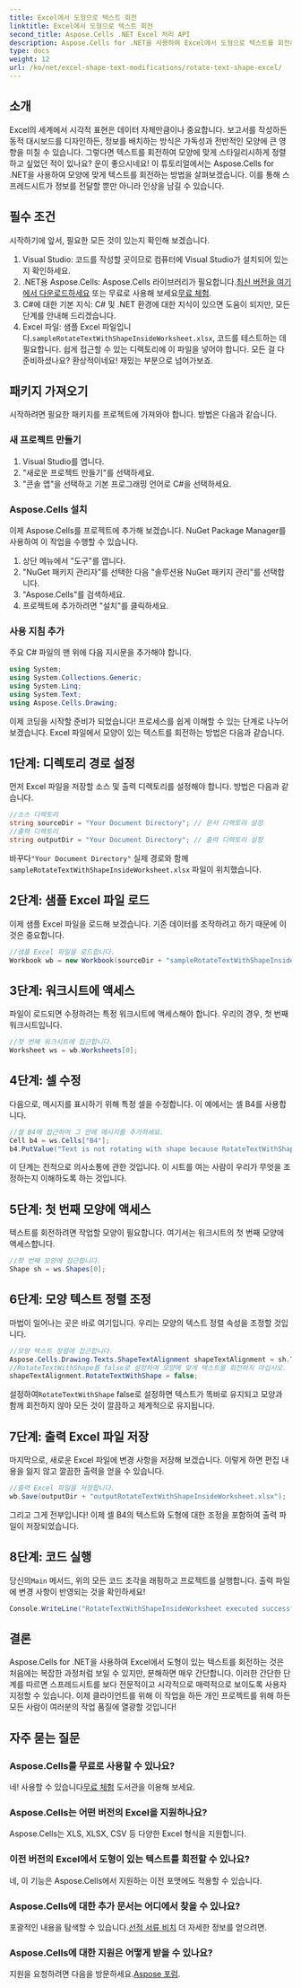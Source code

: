 ```yaml
---
title: Excel에서 도형으로 텍스트 회전
linktitle: Excel에서 도형으로 텍스트 회전
second_title: Aspose.Cells .NET Excel 처리 API
description: Aspose.Cells for .NET을 사용하여 Excel에서 도형으로 텍스트를 회전하는 방법을 알아보세요. 완벽한 Excel 프레젠테이션을 위한 이 단계별 가이드를 따르세요.
type: docs
weight: 12
url: /ko/net/excel-shape-text-modifications/rotate-text-shape-excel/
---
```

## 소개
Excel의 세계에서 시각적 표현은 데이터 자체만큼이나 중요합니다. 보고서를 작성하든 동적 대시보드를 디자인하든, 정보를 배치하는 방식은 가독성과 전반적인 모양에 큰 영향을 미칠 수 있습니다. 그렇다면 텍스트를 회전하여 모양에 맞게 스타일리시하게 정렬하고 싶었던 적이 있나요? 운이 좋으시네요! 이 튜토리얼에서는 Aspose.Cells for .NET을 사용하여 모양에 맞게 텍스트를 회전하는 방법을 살펴보겠습니다. 이를 통해 스프레드시트가 정보를 전달할 뿐만 아니라 인상을 남길 수 있습니다.
## 필수 조건
시작하기에 앞서, 필요한 모든 것이 있는지 확인해 보겠습니다.
1. Visual Studio: 코드를 작성할 곳이므로 컴퓨터에 Visual Studio가 설치되어 있는지 확인하세요.
2.  .NET용 Aspose.Cells: Aspose.Cells 라이브러리가 필요합니다.[최신 버전을 여기에서 다운로드하세요](https://releases.aspose.com/cells/net/) 또는 무료로 사용해 보세요[무료 체험](https://releases.aspose.com/).
3. C#에 대한 기본 지식: C# 및 .NET 환경에 대한 지식이 있으면 도움이 되지만, 모든 단계를 안내해 드리겠습니다.
4.  Excel 파일: 샘플 Excel 파일입니다.`sampleRotateTextWithShapeInsideWorksheet.xlsx`, 코드를 테스트하는 데 필요합니다. 쉽게 접근할 수 있는 디렉토리에 이 파일을 넣어야 합니다.
모든 걸 다 준비하셨나요? 환상적이네요! 재밌는 부분으로 넘어가보죠.
## 패키지 가져오기
시작하려면 필요한 패키지를 프로젝트에 가져와야 합니다. 방법은 다음과 같습니다.
### 새 프로젝트 만들기
1. Visual Studio를 엽니다.
2. "새로운 프로젝트 만들기"를 선택하세요.
3. "콘솔 앱"을 선택하고 기본 프로그래밍 언어로 C#을 선택하세요.
### Aspose.Cells 설치
이제 Aspose.Cells를 프로젝트에 추가해 보겠습니다. NuGet Package Manager를 사용하여 이 작업을 수행할 수 있습니다.
1. 상단 메뉴에서 "도구"를 엽니다.
2. "NuGet 패키지 관리자"를 선택한 다음 "솔루션용 NuGet 패키지 관리"를 선택합니다.
3. "Aspose.Cells"를 검색하세요.
4. 프로젝트에 추가하려면 "설치"를 클릭하세요.
### 사용 지침 추가
주요 C# 파일의 맨 위에 다음 지시문을 추가해야 합니다.
```csharp
using System;
using System.Collections.Generic;
using System.Linq;
using System.Text;
using Aspose.Cells.Drawing;
```
이제 코딩을 시작할 준비가 되었습니다!
프로세스를 쉽게 이해할 수 있는 단계로 나누어 보겠습니다. Excel 파일에서 모양이 있는 텍스트를 회전하는 방법은 다음과 같습니다.
## 1단계: 디렉토리 경로 설정
먼저 Excel 파일을 저장할 소스 및 출력 디렉토리를 설정해야 합니다. 방법은 다음과 같습니다.
```csharp
//소스 디렉토리
string sourceDir = "Your Document Directory"; // 문서 디렉토리 설정
//출력 디렉토리
string outputDir = "Your Document Directory"; // 출력 디렉토리 설정
```
 바꾸다`"Your Document Directory"` 실제 경로와 함께`sampleRotateTextWithShapeInsideWorksheet.xlsx` 파일이 위치했습니다.
## 2단계: 샘플 Excel 파일 로드
이제 샘플 Excel 파일을 로드해 보겠습니다. 기존 데이터를 조작하려고 하기 때문에 이것은 중요합니다.
```csharp
//샘플 Excel 파일을 로드합니다.
Workbook wb = new Workbook(sourceDir + "sampleRotateTextWithShapeInsideWorksheet.xlsx");
```
## 3단계: 워크시트에 액세스
파일이 로드되면 수정하려는 특정 워크시트에 액세스해야 합니다. 우리의 경우, 첫 번째 워크시트입니다.
```csharp
//첫 번째 워크시트에 접근합니다.
Worksheet ws = wb.Worksheets[0];
```
## 4단계: 셀 수정
다음으로, 메시지를 표시하기 위해 특정 셀을 수정합니다. 이 예에서는 셀 B4를 사용합니다.
```csharp
//셀 B4에 접근하여 그 안에 메시지를 추가하세요.
Cell b4 = ws.Cells["B4"];
b4.PutValue("Text is not rotating with shape because RotateTextWithShape is false.");
```
이 단계는 전적으로 의사소통에 관한 것입니다. 이 시트를 여는 사람이 우리가 무엇을 조정하는지 이해하도록 하는 것입니다.
## 5단계: 첫 번째 모양에 액세스
텍스트를 회전하려면 작업할 모양이 필요합니다. 여기서는 워크시트의 첫 번째 모양에 액세스합니다.
```csharp
//첫 번째 모양에 접근합니다.
Shape sh = ws.Shapes[0];
```
## 6단계: 모양 텍스트 정렬 조정
마법이 일어나는 곳은 바로 여기입니다. 우리는 모양의 텍스트 정렬 속성을 조정할 것입니다.
```csharp
//모양 텍스트 정렬에 접근합니다.
Aspose.Cells.Drawing.Texts.ShapeTextAlignment shapeTextAlignment = sh.TextBody.TextAlignment;
//RotateTextWithShape를 false로 설정하여 모양에 맞게 텍스트를 회전하지 마십시오.
shapeTextAlignment.RotateTextWithShape = false;
```
 설정하여`RotateTextWithShape` false로 설정하면 텍스트가 똑바로 유지되고 모양과 함께 회전하지 않아 모든 것이 깔끔하고 체계적으로 유지됩니다.
## 7단계: 출력 Excel 파일 저장
마지막으로, 새로운 Excel 파일에 변경 사항을 저장해 보겠습니다. 이렇게 하면 편집 내용을 잃지 않고 깔끔한 출력을 얻을 수 있습니다.
```csharp
//출력 Excel 파일을 저장합니다.
wb.Save(outputDir + "outputRotateTextWithShapeInsideWorksheet.xlsx");
```
그리고 그게 전부입니다! 이제 셀 B4의 텍스트와 도형에 대한 조정을 포함하여 출력 파일이 저장되었습니다.
## 8단계: 코드 실행
 당신의`Main` 메서드, 위의 모든 코드 조각을 래핑하고 프로젝트를 실행합니다. 출력 파일에 변경 사항이 반영되는 것을 확인하세요!
```csharp
Console.WriteLine("RotateTextWithShapeInsideWorksheet executed successfully.");
```
## 결론
Aspose.Cells for .NET을 사용하여 Excel에서 도형이 있는 텍스트를 회전하는 것은 처음에는 복잡한 과정처럼 보일 수 있지만, 분해하면 매우 간단합니다. 이러한 간단한 단계를 따르면 스프레드시트를 보다 전문적이고 시각적으로 매력적으로 보이도록 사용자 지정할 수 있습니다. 이제 클라이언트를 위해 이 작업을 하든 개인 프로젝트를 위해 하든 모든 사람이 여러분의 작업 품질에 열광할 것입니다!
## 자주 묻는 질문
### Aspose.Cells를 무료로 사용할 수 있나요?
 네! 사용할 수 있습니다[무료 체험](https://releases.aspose.com/) 도서관을 이용해 보세요.
### Aspose.Cells는 어떤 버전의 Excel을 지원하나요?
Aspose.Cells는 XLS, XLSX, CSV 등 다양한 Excel 형식을 지원합니다.
### 이전 버전의 Excel에서 도형이 있는 텍스트를 회전할 수 있나요?
네, 이 기능은 Aspose.Cells에서 지원하는 이전 포맷에도 적용할 수 있습니다.
### Aspose.Cells에 대한 추가 문서는 어디에서 찾을 수 있나요?
 포괄적인 내용을 탐색할 수 있습니다.[선적 서류 비치](https://reference.aspose.com/cells/net/) 더 자세한 정보를 얻으려면.
### Aspose.Cells에 대한 지원은 어떻게 받을 수 있나요?
 지원을 요청하려면 다음을 방문하세요.[Aspose 포럼](https://forum.aspose.com/c/cells/9).